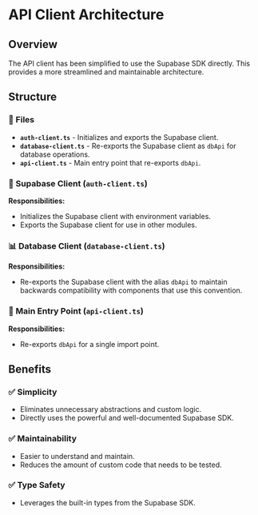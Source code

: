 # API Client Architecture

## Overview

The API client has been simplified to use the Supabase SDK directly.
This provides a more streamlined and maintainable architecture.

## Structure

### 📁 Files

- **`auth-client.ts`** - Initializes and exports the Supabase client.
- **`database-client.ts`** - Re-exports the Supabase client as `dbApi`
  for database operations.
- **`api-client.ts`** - Main entry point that re-exports `dbApi`.

### 🔐 Supabase Client (`auth-client.ts`)

**Responsibilities:**

- Initializes the Supabase client with environment variables.
- Exports the Supabase client for use in other modules.

### 📊 Database Client (`database-client.ts`)

**Responsibilities:**

- Re-exports the Supabase client with the alias `dbApi` to maintain backwards
  compatibility with components that use this convention.

### 🔗 Main Entry Point (`api-client.ts`)

**Responsibilities:**

- Re-exports `dbApi` for a single import point.

## Benefits

### ✅ **Simplicity**

- Eliminates unnecessary abstractions and custom logic.
- Directly uses the powerful and well-documented Supabase SDK.

### ✅ **Maintainability**

- Easier to understand and maintain.
- Reduces the amount of custom code that needs to be tested.

### ✅ **Type Safety**

- Leverages the built-in types from the Supabase SDK.
